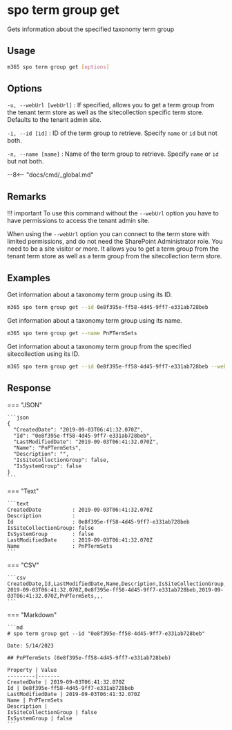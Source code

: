 # spo term group get

Gets information about the specified taxonomy term group

## Usage

```sh
m365 spo term group get [options]
```

## Options

`-u, --webUrl [webUrl]`
: If specified, allows you to get a term group from the tenant term store as well as the sitecollection specific term store. Defaults to the tenant admin site.

`-i, --id [id]`
: ID of the term group to retrieve. Specify `name` or `id` but not both.

`-n, --name [name]`
: Name of the term group to retrieve. Specify `name` or `id` but not both.

--8<-- "docs/cmd/_global.md"

## Remarks

!!! important
    To use this command without the `--webUrl` option you have to have permissions to access the tenant admin site.

When using the `--webUrl` option you can connect to the term store with limited permissions, and do not need the SharePoint Administrator role. You need to be a site visitor or more. It allows you to get a term group from the tenant term store as well as a term group from the sitecollection term store.

## Examples

Get information about a taxonomy term group using its ID.

```sh
m365 spo term group get --id 0e8f395e-ff58-4d45-9ff7-e331ab728beb
```

Get information about a taxonomy term group using its name.

```sh
m365 spo term group get --name PnPTermSets
```

Get information about a taxonomy term group from the specified sitecollection using its ID.

```sh
m365 spo term group get --id 0e8f395e-ff58-4d45-9ff7-e331ab728beb --webUrl https://contoso.sharepoint.com/sites/project-x
```

## Response

=== "JSON"

    ```json
    {
      "CreatedDate": "2019-09-03T06:41:32.070Z",
      "Id": "0e8f395e-ff58-4d45-9ff7-e331ab728beb",
      "LastModifiedDate": "2019-09-03T06:41:32.070Z",
      "Name": "PnPTermSets",
      "Description": "",
      "IsSiteCollectionGroup": false,
      "IsSystemGroup": false
    }
    ```

=== "Text"

    ```text
    CreatedDate          : 2019-09-03T06:41:32.070Z
    Description          :
    Id                   : 0e8f395e-ff58-4d45-9ff7-e331ab728beb
    IsSiteCollectionGroup: false
    IsSystemGroup        : false
    LastModifiedDate     : 2019-09-03T06:41:32.070Z
    Name                 : PnPTermSets
    ```

=== "CSV"

    ```csv
    CreatedDate,Id,LastModifiedDate,Name,Description,IsSiteCollectionGroup,IsSystemGroup
    2019-09-03T06:41:32.070Z,0e8f395e-ff58-4d45-9ff7-e331ab728beb,2019-09-03T06:41:32.070Z,PnPTermSets,,,
    ```

=== "Markdown"

    ```md
    # spo term group get --id "0e8f395e-ff58-4d45-9ff7-e331ab728beb"

    Date: 5/14/2023

    ## PnPTermSets (0e8f395e-ff58-4d45-9ff7-e331ab728beb)

    Property | Value
    ---------|-------
    CreatedDate | 2019-09-03T06:41:32.070Z
    Id | 0e8f395e-ff58-4d45-9ff7-e331ab728beb
    LastModifiedDate | 2019-09-03T06:41:32.070Z
    Name | PnPTermSets
    Description |
    IsSiteCollectionGroup | false
    IsSystemGroup | false
    ```
